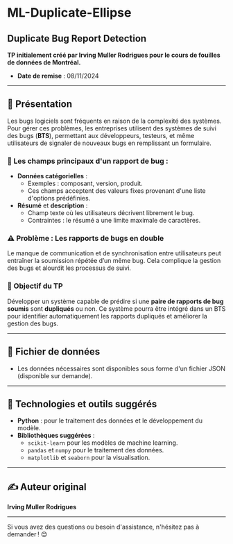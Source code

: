 # ML-Duplicate-Ellipse

## Duplicate Bug Report Detection

**TP initialement créé par Irving Muller Rodrigues pour le cours de fouilles de données de Montréal.**

- **Date de remise** : 08/11/2024

---

## 📖 Présentation

Les bugs logiciels sont fréquents en raison de la complexité des systèmes. Pour gérer ces problèmes, les entreprises utilisent des systèmes de suivi des bugs (**BTS**), permettant aux développeurs, testeurs, et même utilisateurs de signaler de nouveaux bugs en remplissant un formulaire.

### 🐞 Les champs principaux d'un rapport de bug :
- **Données catégorielles** :
  - Exemples : composant, version, produit.
  - Ces champs acceptent des valeurs fixes provenant d'une liste d'options prédéfinies.
- **Résumé** et **description** :
  - Champ texte où les utilisateurs décrivent librement le bug.
  - Contraintes : le résumé a une limite maximale de caractères.

### ⚠️ Problème : Les rapports de bugs en double
Le manque de communication et de synchronisation entre utilisateurs peut entraîner la soumission répétée d’un même bug. Cela complique la gestion des bugs et alourdit les processus de suivi.

### 🎯 Objectif du TP
Développer un système capable de prédire si une **paire de rapports de bug soumis** sont **dupliqués** ou non. Ce système pourra être intégré dans un BTS pour identifier automatiquement les rapports dupliqués et améliorer la gestion des bugs.

---

## 💾 Fichier de données
- Les données nécessaires sont disponibles sous forme d'un fichier JSON (disponible sur demande).

---

## 🔧 Technologies et outils suggérés
- **Python** : pour le traitement des données et le développement du modèle.
- **Bibliothèques suggérées** :
  - `scikit-learn` pour les modèles de machine learning.
  - `pandas` et `numpy` pour le traitement des données.
  - `matplotlib` et `seaborn` pour la visualisation.

---

## ✍️ Auteur original
**Irving Muller Rodrigues**

---

Si vous avez des questions ou besoin d'assistance, n'hésitez pas à demander ! 😊
